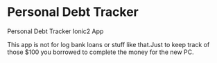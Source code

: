 # Personal Debt Tracker

Personal Debt Tracker Ionic2 App

This app is not for log bank loans or stuff like that.Just to keep track of those $100 you borrowed to complete the money for
the new PC.

